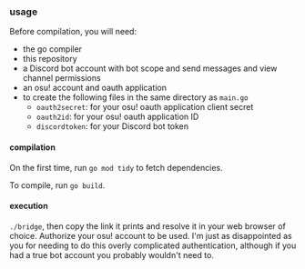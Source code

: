 ### usage

Before compilation, you will need:
* the go compiler
* this repository
* a Discord bot account with bot scope and send messages and view channel permissions
* an osu! account and oauth application
* to create the following files in the same directory as `main.go`
    * `oauth2secret`: for your osu! oauth application client secret
    * `oauth2id`: for your osu! oauth application ID
    * `discordtoken`: for your Discord bot token

#### compilation

On the first time, run `go mod tidy` to fetch dependencies.

To compile, run `go build`.

#### execution

`./bridge`, then copy the link it prints and resolve it in your web browser of choice. Authorize your osu! account to be used. I'm just as disappointed as you for needing to do this overly complicated authentication, although if you had a true bot account you probably wouldn't need to.
